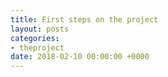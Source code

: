 ```yaml
---
title: First steps on the project
layout: posts
categories:
- theproject
date: 2018-02-10 00:00:00 +0000
---
```

